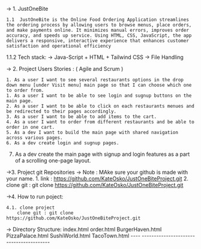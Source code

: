 ->  1. JustOneBite

	1.1  JustOneBite is the Online Food Ordering Application streamlines the ordering process by allowing users to browse menus, place orders, and make payments online. It minimizes manual errors, improves order accuracy, and speeds up service. Using HTML, CSS, JavaScript, the app delivers a responsive, interactive experience that enhances customer satisfaction and operational efficiency
		
  1.1.2 Tech stack:	
			-> Java-Script + HTML + Tailwind CSS
			-> File Handling

-> 2. Project Users Stories : ( Agile and Scrum )

	1. As a user I want to see several restaurants options in the drop down menu [under Visit menu] main page so that I can choose which one to order from.
	1. As a user I want to be able to see login and sugnup buttons on the main page.
	2. As a user I want to be able to click on each restaurants menues and be redirected to their pages accordingly.
	3. As a user I want to be able to add items to the cart.
	4. As a user I want to order from different restaurants and be able to order in one cart.
	5. As a dev I want to build the main page with shared navigation across various pages.
	6. As a dev create login and sugnup pages.
  7. As a dev create the main page with signup and login features as a part of a scrolling one-page layout.

->3. Project git Repositories -> 
	Note : MAke sure your github is made with your name.
	1. link : https://github.com/KateOsko/JustOneBiteProject.git
	2. clone git : git clone https://github.com/KateOsko/JustOneBiteProject.git


->4. How to run poject:
	
	4.1. clone project
		clone git : git clone https://github.com/KateOsko/JustOneBiteProject.git


-> Directory Structure:
index.html
order.html
BurgerHaven.html
PizzaPalace.html
SushiWorld.html
TacoTown.html
	----		----------------------------------------
